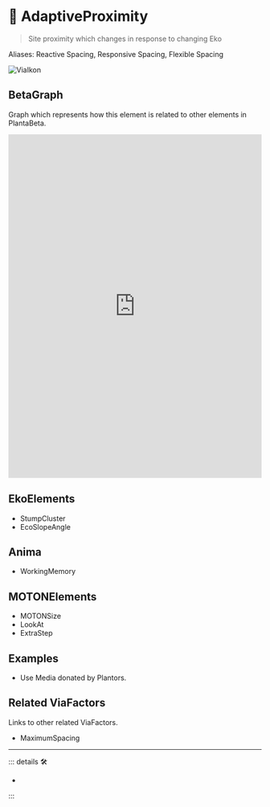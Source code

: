 # 🔻 <via>AdaptiveProximity</via>

> Site proximity which changes in response to changing Eko

Aliases: Reactive Spacing, Responsive Spacing, Flexible Spacing

![ViaIkon](/Ikon/Via_Ikon.png)

## BetaGraph

Graph which represents how this element is related to other elements in PlantaBeta.
<iframe
    width="100%"
    height="684"
    frameborder="0"
    src="https://observablehq.com/embed/@d3/force-directed-graph/2?cells=chart"
></iframe>

## EkoElements

- StumpCluster
- EcoSlopeAngle

## Anima

- WorkingMemory

## MOTONElements

- MOTONSize
- LookAt
- ExtraStep

## Examples

- Use Media donated by Plantors.

## Related ViaFactors

Links to other related ViaFactors.

- MaximumSpacing

---

<!-- =================================================== -->
<!-- =================================================== -->
<!-- =================================================== -->
<!-- =================================================== -->
<!-- =================================================== -->
::: details 🛠

-

:::
